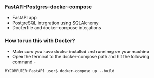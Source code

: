 ### FastAPI-Postgres-docker-compose ##

* FastAPI app 
* PostgreSQL integration using SQLAlchemy
* Dockerfile and docker-compose integations


### How to run this with Docker? ###

* Make sure you have docker installed and runninng on your machine
* Open the terminal to the docker-compose path and hit the following command - 
 ```
 MYCOMPUTER:FastAPI user$ docker-compose up --build
 ```
 
